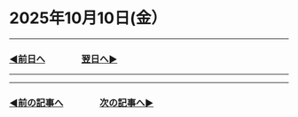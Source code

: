 # 2025年10月10日(金）

---

### [◀️前日へ](https://github.com/yuasys/chatty-journal/blob/main/2025/10/2025-10-09.md)&emsp;&emsp;&emsp;&emsp;[翌日へ▶️](https://github.com/yuasys/chatty-journal/blob/main/2025/10/2025-10-11.md)

---

---

### [◀️前の記事へ](https://github.com/yuasys/chatty-journal/blob/main/2025/10/2025-10-07.md)&emsp;&emsp;&emsp;&emsp;[次の記事へ▶️](https://github.com/yuasys/chatty-journal/blob/main/2025/10/2025-10-13.md)
